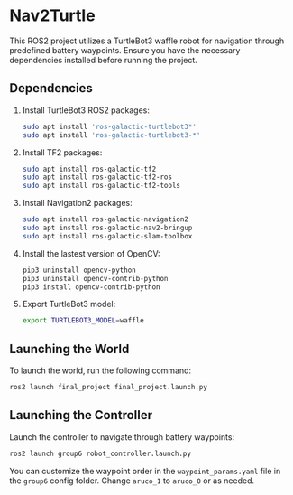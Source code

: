# Nav2Turtle

This ROS2 project utilizes a TurtleBot3 waffle robot for navigation through predefined battery waypoints. Ensure you have the necessary dependencies installed before running the project.

## Dependencies

1. Install TurtleBot3 ROS2 packages:
   ```bash
   sudo apt install 'ros-galactic-turtlebot3*'
   sudo apt install 'ros-galactic-turtlebot3-*'
   ```

2. Install TF2 packages:
   ```bash
   sudo apt install ros-galactic-tf2
   sudo apt install ros-galactic-tf2-ros
   sudo apt install ros-galactic-tf2-tools
   ```

3. Install Navigation2 packages:
   ```bash
   sudo apt install ros-galactic-navigation2
   sudo apt install ros-galactic-nav2-bringup
   sudo apt install ros-galactic-slam-toolbox
   ```

4. Install the lastest version of OpenCV:
   ```bash
   pip3 uninstall opencv-python
   pip3 uninstall opencv-contrib-python
   pip3 install opencv-contrib-python
   ```

6. Export TurtleBot3 model:
   ```bash
   export TURTLEBOT3_MODEL=waffle
   ```

## Launching the World

To launch the world, run the following command:
```bash
ros2 launch final_project final_project.launch.py
```

## Launching the Controller

Launch the controller to navigate through battery waypoints:
```bash
ros2 launch group6 robot_controller.launch.py
```
You can customize the waypoint order in the `waypoint_params.yaml` file in the `group6` config folder. Change `aruco_1` to `aruco_0` or as needed.
